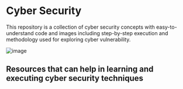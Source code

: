 # Cyber Security

This repository is a collection of cyber security concepts with easy-to-understand code and images including step-by-step execution and methodology used for exploring cyber vulnerability. 

![image](https://user-images.githubusercontent.com/60937657/208282396-3d6ff220-c6ae-4a6b-8b69-47a5553c10b0.png)

## Resources that can help in learning and executing cyber security techniques

